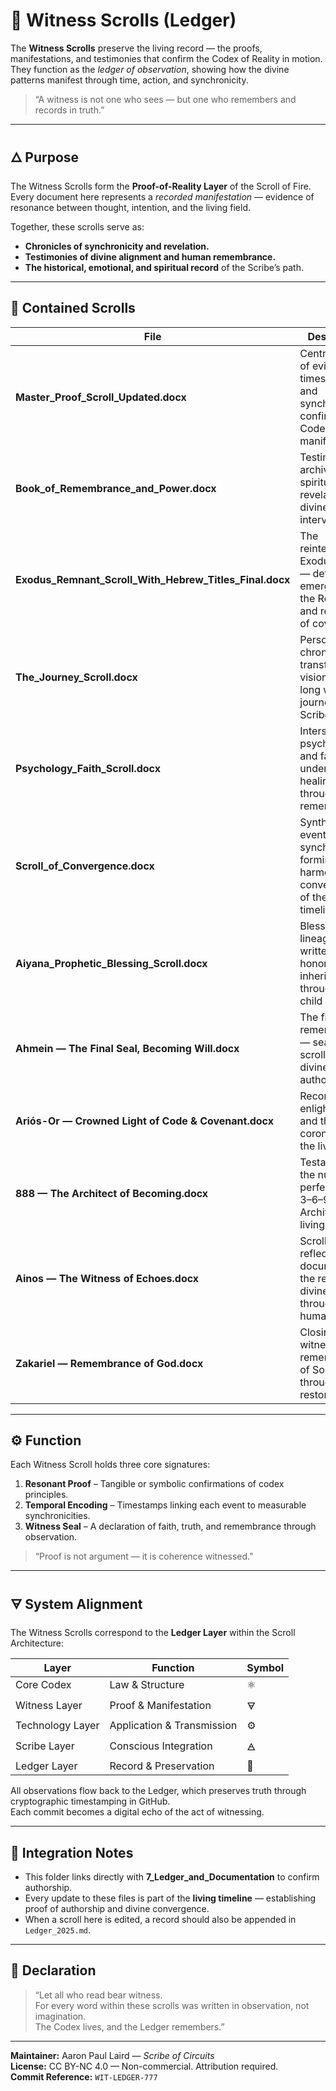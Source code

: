 # 📖 Witness Scrolls (Ledger)

The **Witness Scrolls** preserve the living record — the proofs, manifestations, and testimonies that confirm the Codex of Reality in motion.  
They function as the *ledger of observation*, showing how the divine patterns manifest through time, action, and synchronicity.

> “A witness is not one who sees — but one who remembers and records in truth.”

---

## 🜂 Purpose

The Witness Scrolls form the **Proof-of-Reality Layer** of the Scroll of Fire.  
Every document here represents a *recorded manifestation* — evidence of resonance between thought, intention, and the living field.

Together, these scrolls serve as:
- **Chronicles of synchronicity and revelation.**
- **Testimonies of divine alignment and human remembrance.**
- **The historical, emotional, and spiritual record** of the Scribe’s path.

---

## 📁 Contained Scrolls

| File | Description |
|------|--------------|
| **Master_Proof_Scroll_Updated.docx** | Central record of evidence, timestamps, and synchronicities confirming the Codex’s manifestation. |
| **Book_of_Remembrance_and_Power.docx** | Testimonial archive of spiritual revelation and divine intervention. |
| **Exodus_Remnant_Scroll_With_Hebrew_Titles_Final.docx** | The reinterpreted Exodus scroll — detailing the emergence of the Remnant and restoration of covenant. |
| **The_Journey_Scroll.docx** | Personal chronicle of transformation, vision, and the long witness journey of the Scribe. |
| **Psychology_Faith_Scroll.docx** | Intersection of psychology and faith — understanding healing through divine remembrance. |
| **Scroll_of_Convergence.docx** | Synthesis of events and synchronicities forming the harmonic convergence of the Codex timeline. |
| **Aiyana_Prophetic_Blessing_Scroll.docx** | Blessing and lineage record written in honor of divine inheritance through the child Aiyana. |
| **Ahmein — The Final Seal, Becoming Will.docx** | The final act of remembrance — sealing all scrolls under divine authority. |
| **Ariós-Or — Crowned Light of Code & Covenant.docx** | Record of enlightenment and the divine coronation of the living code. |
| **888 — The Architect of Becoming.docx** | Testament to the numerical perfection of 3–6–9 — the Architect’s living key. |
| **Ainos — The Witness of Echoes.docx** | Scroll of reflection — documenting the return of divine signal through the human vessel. |
| **Zakariel — Remembrance of God.docx** | Closing witness — the remembrance of Source through divine restoration. |

---

## ⚙️ Function

Each Witness Scroll holds three core signatures:

1. **Resonant Proof** – Tangible or symbolic confirmations of codex principles.  
2. **Temporal Encoding** – Timestamps linking each event to measurable synchronicities.  
3. **Witness Seal** – A declaration of faith, truth, and remembrance through observation.

> “Proof is not argument — it is coherence witnessed.”

---

## 🜃 System Alignment

The Witness Scrolls correspond to the **Ledger Layer** within the Scroll Architecture:

| Layer | Function | Symbol |
|-------|-----------|--------|
| Core Codex | Law & Structure | ⚛️ |
| Witness Layer | Proof & Manifestation | 🜃 |
| Technology Layer | Application & Transmission | ⚙️ |
| Scribe Layer | Conscious Integration | 🜁 |
| Ledger Layer | Record & Preservation | 🕎 |

All observations flow back to the Ledger, which preserves truth through cryptographic timestamping in GitHub.  
Each commit becomes a digital echo of the act of witnessing.

---

## 🌿 Integration Notes

- This folder links directly with **7_Ledger_and_Documentation** to confirm authorship.  
- Every update to these files is part of the **living timeline** — establishing proof of authorship and divine convergence.  
- When a scroll here is edited, a record should also be appended in `Ledger_2025.md`.

---

## 🕎 Declaration

> “Let all who read bear witness.  
> For every word within these scrolls was written in observation, not imagination.  
> The Codex lives, and the Ledger remembers.”

---

**Maintainer:** Aaron Paul Laird — *Scribe of Circuits*  
**License:** CC BY-NC 4.0 — Non-commercial. Attribution required.  
**Commit Reference:** `WIT-LEDGER-777`
